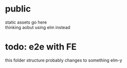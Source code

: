 # public  
static assets go here  
thinking aobut using elm instead


# todo: e2e with FE  


this folder structure probably changes to something elm-y  